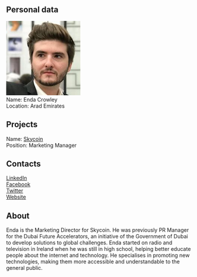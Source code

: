 ## Personal data
![ photo](photo/enda_crowley.jpg)  
Name: Enda Crowley    
Location: Arad Emirates
## Projects 
Name: [Skycoin](../projects/skycoin.md)  
Position: Marketing Manager  
## Contacts
[LinkedIn](https://www.linkedin.com/in/endac/?ppe=1)  
[Facebook](https://www.facebook.com/endac)  
[Twitter](https://twitter.com/endac)  
[Website](http://endac.me)  
## About
Enda is the Marketing Director for Skycoin. He was previously PR Manager for the Dubai Future Accelerators, an initiative of the Government of Dubai to develop solutions to global challenges. Enda started on radio and television in Ireland when he was still in high school, helping better educate people about the internet and technology. He specialises in promoting new technologies, making them more accessible and understandable to the general public.
